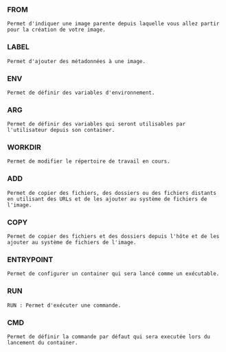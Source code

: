 ### FROM
```
Permet d'indiquer une image parente depuis laquelle vous allez partir pour la création de votre image.
```

### LABEL
```
Permet d'ajouter des métadonnées à une image.
```

### ENV
```
Permet de définir des variables d'environnement.
```

### ARG
```
Permet de définir des variables qui seront utilisables par l'utilisateur depuis son container.
```

### WORKDIR
```
Permet de modifier le répertoire de travail en cours.
```

### ADD
```
Permet de copier des fichiers, des dossiers ou des fichiers distants en utilisant des URLs et de les ajouter au système de fichiers de l'image.
```

### COPY
```
Permet de copier des fichiers et des dossiers depuis l'hôte et de les ajouter au système de fichiers de l'image.
```

### ENTRYPOINT
```
Permet de configurer un container qui sera lancé comme un exécutable.
```

### RUN
```
RUN : Permet d'exécuter une commande.
```

### CMD
```
Permet de définir la commande par défaut qui sera executée lors du lancement du container.
```

